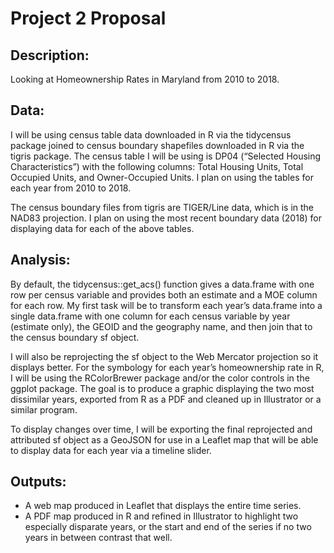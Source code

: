 # Project 2 Proposal   

## Description:   
Looking at Homeownership Rates in Maryland from 2010 to 2018.   

## Data:  
I will be using census table data downloaded in R via the tidycensus package joined to census boundary shapefiles downloaded in R via the tigris package. The census table I will be using is DP04 (“Selected Housing Characteristics”) with the following columns: Total Housing Units, Total Occupied Units, and Owner-Occupied Units. I plan on using the tables for each year from 2010 to 2018.   

The census boundary files from tigris are TIGER/Line data, which is in the NAD83 projection. I plan on using the most recent boundary data (2018) for displaying data for each of the above tables.   

## Analysis:  
By default, the tidycensus::get_acs() function gives a data.frame with one row per census variable and provides both an estimate and a MOE column for each row. My first task will be to transform each year’s data.frame into a single data.frame with one column for each census variable by year (estimate only), the GEOID and the geography name, and then join that to the census boundary sf object.   

I will also be reprojecting the sf object to the Web Mercator projection so it displays better. For the symbology for each year’s homeownership rate in R, I will be using the RColorBrewer package and/or the color controls in the ggplot package. The goal is to produce a graphic displaying the two most dissimilar years, exported from R as a PDF and cleaned up in Illustrator or a similar program.    

To display changes over time, I will be exporting the final reprojected and attributed sf object as a GeoJSON for use in a Leaflet map that will be able to display data for each year via a timeline slider.    

## Outputs:  
* A web map produced in Leaflet that displays the entire time series.    
* A PDF map produced in R and refined in Illustrator to highlight two especially disparate years, or the start and end of the series if no two years in between contrast that well.   
